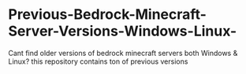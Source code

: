 # Previous-Bedrock-Minecraft-Server-Versions-Windows-Linux-
Cant find older versions of bedrock minecraft servers both Windows &amp; Linux? this repository contains ton of previous versions

